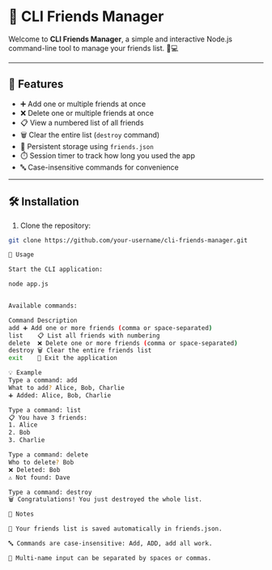 # 👋 CLI Friends Manager

Welcome to **CLI Friends Manager**, a simple and interactive Node.js command-line tool to manage your friends list. 📝💻

---

## 🌟 Features

- ➕ Add one or multiple friends at once  
- ❌ Delete one or multiple friends at once  
- 📋 View a numbered list of all friends  
- 🗑️ Clear the entire list (`destroy` command)  
- 💾 Persistent storage using `friends.json`  
- ⏱️ Session timer to track how long you used the app  
- 🔤 Case-insensitive commands for convenience  

---

## 🛠️ Installation

1. Clone the repository:
```bash
git clone https://github.com/your-username/cli-friends-manager.git

🚀 Usage

Start the CLI application:

node app.js


Available commands:

Command	Description
add	➕ Add one or more friends (comma or space-separated)
list	📋 List all friends with numbering
delete	❌ Delete one or more friends (comma or space-separated)
destroy	🗑️ Clear the entire friends list
exit	👋 Exit the application

💡 Example
Type a command: add
What to add? Alice, Bob, Charlie
➕ Added: Alice, Bob, Charlie

Type a command: list
📋 You have 3 friends:
1. Alice
2. Bob
3. Charlie

Type a command: delete
Who to delete? Bob
❌ Deleted: Bob
⚠️ Not found: Dave

Type a command: destroy
🗑️ Congratulations! You just destroyed the whole list.

📝 Notes

💾 Your friends list is saved automatically in friends.json.

🔤 Commands are case-insensitive: Add, ADD, add all work.

👫 Multi-name input can be separated by spaces or commas.
